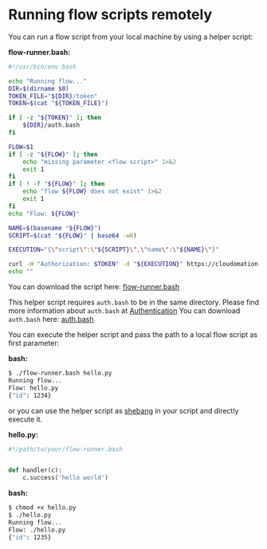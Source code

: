 # Running flow scripts remotely

You can run a flow script from your local machine by using a helper script:

**flow-runner.bash:**
```bash
#!/usr/bin/env bash

echo "Running flow..."
DIR=$(dirname $0)
TOKEN_FILE="${DIR}/token"
TOKEN=$(cat "${TOKEN_FILE}")

if [ -z "${TOKEN}" ]; then
    ${DIR}/auth.bash
fi

FLOW=$1
if [ -z "${FLOW}" ]; then
    echo "missing parameter <flow script>" 1>&2
    exit 1
fi
if [ ! -f "${FLOW}" ]; then
    echo "flow ${FLOW} does not exist" 1>&2
    exit 1
fi
echo "Flow: ${FLOW}"

NAME=$(basename "${FLOW}")
SCRIPT=$(cat "${FLOW}" | base64 -w0)

EXECUTION="{\"script\":\"${SCRIPT}\",\"name\":\"${NAME}\"}"

curl -H "Authorization: $TOKEN" -d "${EXECUTION}" https://cloudomation.io/api/1/execution
echo ""
```

You can download the script here: [flow-runner.bash](https://github.com/starflows/documentation/blob/master/utilities/flow-runner.bash)

This helper script requires `auth.bash` to be in the same directory. Please
find more information about `auth.bash` at [Authentication](Authentication#viatherestapi)
You can download `auth.bash` here: [auth.bash](https://github.com/starflows/documentation/blob/master/utilities/auth.bash)

You can execute the helper script and pass the path to a local flow script as first parameter:

**bash:**
```bash
$ ./flow-runner.bash hello.py
Running flow...
Flow: hello.py
{"id": 1234}
```

or you can use the helper script as [shebang](https://en.wikipedia.org/wiki/Shebang_(Unix)) in your script and directly execute it.

**hello.py:**
```python
#!/path/to/your/flow-runner.bash


def handler(c):
    c.success('hello world')
```

**bash:**
```bash
$ chmod +x hello.py
$ ./hello.py
Running flow...
Flow: ./hello.py
{"id": 1235}
```
